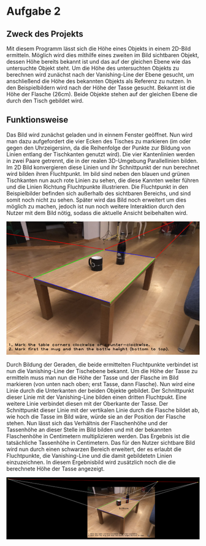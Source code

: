 # Aufgabe 2
## Zweck des Projekts
Mit diesem Programm lässt sich die Höhe eines Objekts in einem 2D-Bild ermitteln. Möglich wird dies mithilfe eines zweiten im Bild sichtbaren Objekt, dessen Höhe bereits bekannt ist und das auf der gleichen Ebene wie das untersuchte Objekt steht. Um die Höhe des untersuchten Objekts zu berechnen wird zunächst nach der Vanishing-Line der Ebene gesucht, um anschließend die Höhe des bekannten Objekts als Referenz zu nutzen. In den Beispielbildern wird nach der Höhe der Tasse gesucht. Bekannt ist die Höhe der Flasche (26cm). Beide Objekte stehen auf der gleichen Ebene die durch den Tisch gebildet wird.

## Funktionsweise
Das Bild wird zunächst geladen und in einnem Fenster geöffnet. Nun wird man dazu aufgefordert die vier Ecken des Tisches zu markieren (im oder gegen den Uhrzeigersinn, da die Reihenfolge der Punkte zur Bildung von Linien entlang der Tischkanten genutzt wird). Die vier Kantenlinien werden in zwei Paare getrennt, die in der realen 3D-Umgebung Parallellinien bilden. Im 2D Bild konvergieren diese Linien und ihr Schnittpunkt der nun berechnet wird bilden ihren Fluchtpunkt. Im bild sind neben den blauen und grünen Tischkanten nun auch rote Linien zu sehen, die diese Kannten weiter führen und die Linien Richtung Fluchtpunkte illustrieren. Die Fluchtpunkt in den Beispielbilder befinden sich außerhalb des sichtbaren Bereichs, und sind somit noch nicht zu sehen. Später wird das Bild noch erweitert um dies möglich zu machen, jedoch ist nun noch weitere Interaktion durch den Nutzer mit dem Bild nötig, sodass die aktuelle Ansicht beibehalten wird.

![vanishing points](https://github.com/keckluis/BildCompAufgaben/blob/main/Aufgabe2/readme_images/vanishing_points.png)

Durch Bildung der Geraden, die beide ermittelten Fluchtpunkte verbindet ist nun die Vanishing-Line der Tischebene bekannt. Um die Höhe der Tasse zu ermitteln muss man nun die Höhe der Tasse und der Flasche im Bild markieren (von unten nach oben; erst Tasse, dann Flasche). Nun wird eine Linie durch die Unterkanten der beiden Objekte gebildet. Der Schnittpunkt dieser Linie mit der Vanishing-Line bilden einen dritten Fluchtpukt. Eine weitere Linie verbindet diesen mit der Oberkante der Tasse. Der Schnittpunkt dieser Linie mit der vertikalen Linie durch die Flasche bildet ab, wie hoch die Tasse im Bild wäre, würde sie an der Position der Flasche stehen. Nun lässt sich das Verhältnis der Flaschenhöhe und der Tassenhöhe an dieser Stelle im Bild bilden und mit der bekannten Flaschenhöhe in Centimetern multiplizieren werden. Das Ergebnis ist die tatsächliche Tassenhöhe in Centimetern. Das für den Nutzer sichtbare Bild wird nun durch einen schwarzen Bereich erweitert, der es erlaubt die Fluchtpunkte, die Vanishing-Line und die damit gebildetetn Linien einzuzeichnen. In diesem Ergebnisbild wird zusätzlich noch die die berechnete Höhe der Tasse angezeigt.

![height measurement](https://github.com/keckluis/BildCompAufgaben/blob/main/Aufgabe2/readme_images/height_measurement.jpg)

